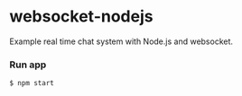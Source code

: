 # websocket-nodejs

Example real time chat system with Node.js and websocket.

### Run app

```
$ npm start
```
